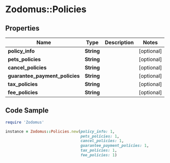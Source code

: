 # Zodomus::Policies

## Properties

Name | Type | Description | Notes
------------ | ------------- | ------------- | -------------
**policy_info** | **String** |  | [optional] 
**pets_policies** | **String** |  | [optional] 
**cancel_policies** | **String** |  | [optional] 
**guarantee_payment_policies** | **String** |  | [optional] 
**tax_policies** | **String** |  | [optional] 
**fee_policies** | **String** |  | [optional] 

## Code Sample

```ruby
require 'Zodomus'

instance = Zodomus::Policies.new(policy_info: 1,
                                 pets_policies: 1,
                                 cancel_policies: 1,
                                 guarantee_payment_policies: 1,
                                 tax_policies: 1,
                                 fee_policies: 1)
```


